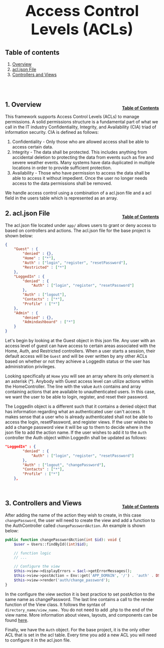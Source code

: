 <h1 style="font-size: 50px; text-align: center;">Access Control Levels (ACLs)</h1>

## Table of contents
1. [Overview](#overview)
2. [acl.json File](#acl-file)
3. [Controllers and Views](#controllers-and-views)
<br>
<br>

## 1. Overview <a id="overview"></a><span style="float: right; font-size: 14px; padding-top: 15px;">[Table of Contents](#table-of-contents)</span>
This framework supports Access Control Levels (ACLs) to manage permissions.  A solid permissions structure is a fundamental part of what we call in the IT industry Confidentiality, Integrity, and Availability (CIA) triad of information security.  CIA is defined as follows:
1. Confidentiality - Only those who are allowed access shall be able to access certain data.
2. Integrity - The data shall be protected.  This includes anything from accidental deletion to protecting the data from events such as fire and severe weather events.  Many systems have data duplicated in multiple locations in order to provide sufficient protection.
3. Availability - Those who have permission to access the data shall be able to access it without impedient.  Once the user no longer needs access to the data permissions shall be removed.

We handle access control using a combination of a acl.json file and a acl field in the users table which is represented as an array.
<br>

## 2. acl.json File <a id="acl-file"></a><span style="float: right; font-size: 14px; padding-top: 15px;">[Table of Contents](#table-of-contents)</span>
The acl.json file located under `app/` allows users to grant or deny access to based on controllers and actions.  The acl.json file for the base project is shown below:

```json
{
    "Guest" : {
        "denied" : {},
        "Home" : ["*"],
        "Auth" : ["login", "register", "resetPassword"],
        "Restricted" : ["*"]
    },
    "LoggedIn" : {
        "denied" : {
            "Auth" : ["login", "register", "resetPassword"]
        },
        "Auth" : ["logout"],
        "Contacts" : ["*"],
        "Profile" : ["*"]
    },
    "Admin" : {
        "denied" : {},
        "Admindashboard" : ["*"]
    }
}
```

Let's begin by looking at the Guest object in this json file.  Any user with an access level of guest can have access to certain areas associated with the Home, Auth, and Restricted controllers.  When a user starts a session, their default access will be `Guest` and will be over written by any other ACLs based on whether or not they achieve a LoggedIn status or the user has administration privileges.

Looking specifically at `Home` you will see an array where its only element is an asterisk (*).  Anybody with Guest access level can utilize actions within the HomeController.  The line with the value `Auth` contains and array containing actions that are available to unauthenticated users.  In this case, we want the user to be able to login, register, and reset their password.

The LoggedIn object is a different such that it contains a denied object that has information regarding what an authenticated user can't access.  It makes sense that a user who is already authenticated shall not be able to access the login, resetPassword, and register views.  If the user wishes to add a change password view it will be up to them to decide where in the json file to add the action name.  If the user wishes to add it to the `Auth` controller the Auth object within LoggedIn shall be updated as follows:

```json
"LoggedIn" : {
        "denied" : {
            "Auth" : ["login", "register", "resetPassword"]
        },
        "Auth" : ["logout", "changePassword"],
        "Contacts" : ["*"],
        "Profile" : ["*"]
    },
```
<br>

## 3. Controllers and Views <a id="controllers-and-views"></a><span style="float: right; font-size: 14px; padding-top: 15px;">[Table of Contents](#table-of-contents)</span>
After adding the name of the action they wish to create, in this case `changePassword`, the user will need to create the view and add a function to the AuthController called `changePasswordAction`.  An example is shown below:

```php
public function changePasswordAction(int $id): void {
    $user = Users::findById((int)$id);

    // function logic
    // ...

    // Configure the view
    $this->view->displayErrors = $acl->getErrorMessages();
    $this->view->postAction = Env::get('APP_DOMAIN', '/') . 'auth' . DS . 'changePassword';
    $this->view->render('auth/change_password');
}
```

In the configure the view section it is best practice to set postAction to the same name as changePassword.  The last line contains a call to the render function of the View class.  It follows the syntax of `directory_name/view_name.`  You do not need to add .php to the end of the view name.  More information about views, layouts, and components can be found [here](views).

Finally, we have the `Auth` object.  For the base project, it is the only other ACL that is set in the acl table.  Every time you add a new ACL you will need to configure it in the acl.json file.
